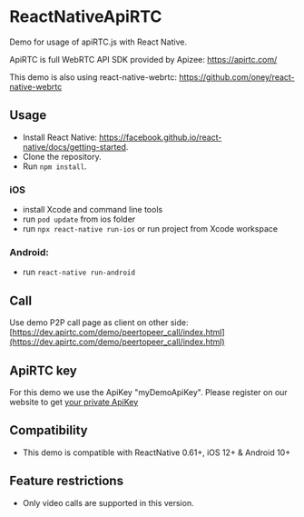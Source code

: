 # ReactNativeApiRTC

Demo for usage of apiRTC.js with React Native.

ApiRTC is full WebRTC API SDK provided by Apizee: https://apirtc.com/

This demo is also using react-native-webrtc: https://github.com/oney/react-native-webrtc

## Usage
- Install React Native: https://facebook.github.io/react-native/docs/getting-started.
- Clone the repository.
- Run `npm install`.  

### iOS
- install Xcode and command line tools
- run `pod update` from ios folder
- run `npx react-native run-ios` or run project from Xcode workspace

### Android:
- run `react-native run-android`
	
## Call

Use demo P2P call page as client on other side: [https://dev.apirtc.com/demo/peertopeer_call/index.html](https://dev.apirtc.com/demo/peertopeer_call/index.html)

## ApiRTC key
For this demo we use the ApiKey "myDemoApiKey". Please register on our website to get [your private ApiKey]([https://cloud.apizee.com/register](https://cloud.apizee.com/register))

## Compatibility
- This demo is compatible with ReactNative 0.61+, iOS 12+ & Android 10+

## Feature restrictions
- Only video calls are supported in this version.
